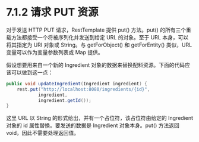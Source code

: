 # 7.1.2 请求 PUT 资源

对于发送 HTTP PUT 请求，RestTemplate 提供 put\(\) 方法。put\(\) 的所有三个重载方法都接受一个将被序列化并发送到给定 URL 的对象。至于 URL 本身，可以将其指定为 URI 对象或 String。与 getForObject\(\) 和 getForEntity\(\) 类似，URL 变量可以作为变量参数列表或 Map 提供。

假设想要用来自一个新的 Ingredient 对象的数据来替换配料资源。下面的代码应该可以做到这一点：

```java
public void updateIngredient(Ingredient ingredient) {
    rest.put("http://localhost:8080/ingredients/{id}",
            ingredient,
            ingredient.getId());
}
```

这里 URL 以 String 的形式给出，并有一个占位符，该占位符由给定的 Ingredient 对象的 id 属性替换。要发送的数据是 Ingredient 对象本身。put\(\) 方法返回 void，因此不需要处理返回值。

